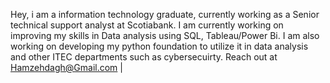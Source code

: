 Hey, i am a information technology graduate, currently working as a Senior technical support analyst at Scotiabank.
I am currently working on improving my skills in Data analysis using SQL, Tableau/Power Bi. I am also working on developing my python foundation to utilize it in data analysis and other ITEC departments such as cybersecuirty.
Reach out at Hamzehdagh@Gmail.com | 
